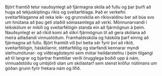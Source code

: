 Björt framtíð telur nauðsynlegt að fjármagna skóla að fullu og þar þurfi að huga að tekjuskiptingu ríkis og sveitarfélaga. Það er verkefni sveitarfélaganna að reka leik- og grunnskóla en ríkisvaldinu ber að búa svo um hnútana að þau geti staðið sómasamlega að verki. Mönnunarvandi í leikskólum er mikill og sveitarfélögin standa ein að fjármögnun á þeim. Nauðsynlegt er að ríkið komi að slíkri fjármögnun til að gera skólana að meira aðlaðandi vinnustöðum. Framhaldsskóla og háskóla þarf einnig að fjármagna að fullu. Björt framtíð vill því beita sér fyrir því að ríkið, sveitarfélögin, háskólarnir, stéttarfélög og starfandi kennarar myndi stefnumótunar- og viðbragðsteymi sem mótar heildarstefnu í þeim tilgangi að til langrar og bjartrar framtíðar verði örugglega boðið upp á nám, vinnuaðstöðu og umbjörð utan um skólastarf sem stenst kröfur nútímans um góðan grunn fyrir frekara nám og lífið.
